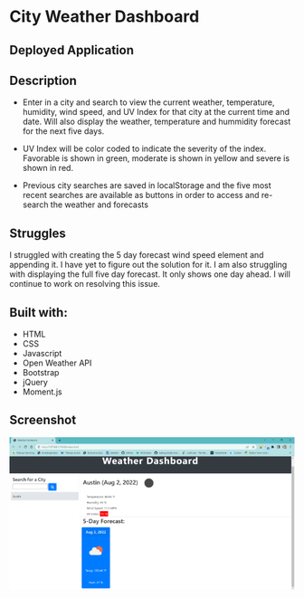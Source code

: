 # City Weather Dashboard

## Deployed Application

## Description
* Enter in a city and search to view the current weather, temperature, humidity, wind speed, and UV Index for that city at the current time and date. Will also display the weather, temperature and hummidity forecast for the next five days.

* UV Index will be color coded to indicate the severity of the index. Favorable is shown in green, moderate is shown in yellow and severe is shown in red.

* Previous city searches are saved in localStorage and the five most recent searches are available as buttons in order to access and re-search the weather and forecasts

## Struggles
I struggled with creating the 5 day forecast wind speed element and appending it. I have yet to figure out the solution for it. I am also struggling with displaying the full five day forecast. It only shows one day ahead. I will continue to work on resolving this issue.

## Built with:
* HTML
* CSS
* Javascript
* Open Weather API
* Bootstrap
* jQuery
* Moment.js

## Screenshot
![Weather Dashboard](./Assets/weather-dashboard-img.PNG)